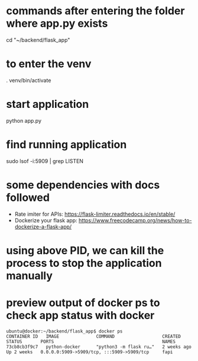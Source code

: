 # commands after entering the folder where app.py exists
cd "~/backend/flask_app"

# to enter the venv
. venv/bin/activate

# start application
python app.py

# find running application
sudo lsof -i:5909 | grep LISTEN



# some dependencies with docs followed
- Rate imiter for APIs: https://flask-limiter.readthedocs.io/en/stable/
- Dockerize your flask app: https://www.freecodecamp.org/news/how-to-dockerize-a-flask-app/ 

# using above PID, we can kill the process to stop the application manually

# preview output of docker ps to check app status with docker
```
ubuntu@docker:~/backend/flask_app$ docker ps
CONTAINER ID   IMAGE              COMMAND                  CREATED        STATUS       PORTS                                         NAMES
73cb8cb3f9c7   python-docker      "python3 -m flask ru…"   2 weeks ago    Up 2 weeks   0.0.0.0:5909->5909/tcp, :::5909->5909/tcp     fapi
```
